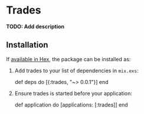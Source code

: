 # Trades

**TODO: Add description**

## Installation

If [available in Hex](https://hex.pm/docs/publish), the package can be installed as:

  1. Add trades to your list of dependencies in `mix.exs`:

        def deps do
          [{:trades, "~> 0.0.1"}]
        end

  2. Ensure trades is started before your application:

        def application do
          [applications: [:trades]]
        end

